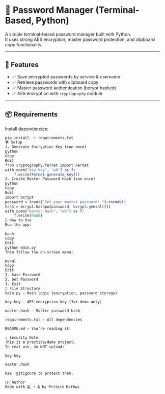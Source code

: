 # 🔐 Password Manager (Terminal-Based, Python)

A simple terminal-based password manager built with Python.  
It uses strong AES encryption, master password protection, and clipboard copy functionality.

---

## 🚀 Features

- ✅ Save encrypted passwords by service & username  
- ✅ Retrieve passwords with clipboard copy  
- ✅ Master password authentication (bcrypt hashed)  
- ✅ AES encryption with `cryptography` module  

---

## 📦 Requirements

Install dependencies:
```bash
pip install -r requirements.txt
🛠 Setup
1. Generate Encryption Key (run once)
python
Copy
Edit
from cryptography.fernet import Fernet
with open("key.key", "wb") as f:
    f.write(Fernet.generate_key())
2. Create Master Password Hash (run once)
python
Copy
Edit
import bcrypt
password = input("Set your master password: ").encode()
hash = bcrypt.hashpw(password, bcrypt.gensalt())
with open("master.hash", "wb") as f:
    f.write(hash)
🧪 How to Use
Run the app:

bash
Copy
Edit
python main.py
Then follow the on-screen menu:

pgsql
Copy
Edit
1. Save Password
2. Get Password
3. Exit
📁 File Structure
main.py — Main logic (encryption, password storage)

key.key — AES encryption key (for demo only)

master.hash — Master password hash

requirements.txt — All dependencies

README.md — You’re reading it!

⚠️ Security Note
This is a practice/demo project.
In real use, do NOT upload:

key.key

master.hash

Use .gitignore to protect them.

👨‍💻 Author
Made with 💻 + 🔒 by Pritesh Rathwa
